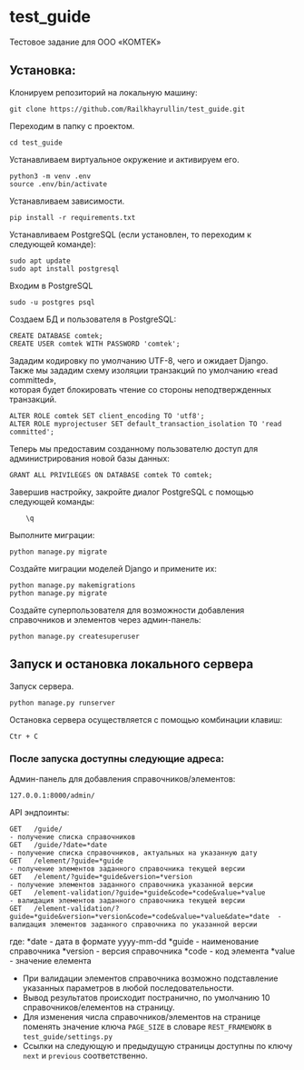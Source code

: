 # test_guide
Тестовое задание для ООО «КОMТEK»

## Установка:
Клонируем репозиторий на локальную машину:

    git clone https://github.com/Railkhayrullin/test_guide.git

Переходим в папку с проектом.

    cd test_guide

Устанавливаем виртуальное окружение и активируем его.

    python3 -m venv .env
    source .env/bin/activate

Устанавливаем зависимости.

    pip install -r requirements.txt

Устанавливаем PostgreSQL (если установлен, то переходим к следующей команде):

    sudo apt update
    sudo apt install postgresql

Входим в PostgreSQL

    sudo -u postgres psql

Создаем БД и пользователя в PostgreSQL:

    CREATE DATABASE comtek;
    CREATE USER comtek WITH PASSWORD 'comtek';


Зададим кодировку по умолчанию UTF-8, чего и ожидает Django.<br>
Также мы зададим схему изоляции транзакций по умолчанию «read committed»,<br>
которая будет блокировать чтение со стороны неподтвержденных транзакций.<br>

    ALTER ROLE comtek SET client_encoding TO 'utf8';
    ALTER ROLE myprojectuser SET default_transaction_isolation TO 'read committed';

Теперь мы предоставим созданному пользователю доступ для администрирования новой базы данных:

    GRANT ALL PRIVILEGES ON DATABASE comtek TO comtek;

Завершив настройку, закройте диалог PostgreSQL с помощью следующей команды:

        \q

Выполните миграции:

    python manage.py migrate

Создайте миграции моделей Django и примените их:

    python manage.py makemigrations
    python manage.py migrate

Создайте суперпользователя для возможности добавления справочников и элементов через админ-панель:

    python manage.py createsuperuser


## Запуск и остановка локального сервера

Запуск сервера.

    python manage.py runserver

Остановка сервера осуществляется с помощью комбинации клавиш:

    Ctr + C

### После запуска доступны следующие адреса:
Админ-панель для добавления справочников/элементов:

    127.0.0.1:8000/admin/

API эндпоинты:
```
GET   /guide/                                                                                - получение списка справочников 
GET   /guide/?date=*date                                                                     - получение списка справочников, актуальных на указанную дату 
GET   /element/?guide=*guide                                                                 - получение элементов заданного справочника текущей версии
GET   /element/?guide=*guide&version=*version                                                - получение элементов заданного справочника указанной версии
GET   /element-validation/?guide=*guide&code=*code&value=*value                              - валидация элементов заданного справочника текущей версии
GET   /element-validation/?guide=*guide&version=*version&code=*code&value=*value&date=*date  - валидация элементов заданного справочника по указанной версии
```
где:
  *date - дата в формате yyyy-mm-dd
  *guide - наименование справочника
  *version - версия справочника
  *code - код элемента
  *value - значение елемента
  
- При валидации элементов справочника возможно подставление указанных параметров в любой последовательности.
- Вывод результатов происходит постранично, по умолчанию 10 справочников/елементов на страницу.
- Для изменения числа справочников/элементов на странице поменять значение ключа `PAGE_SIZE` в словаре `REST_FRAMEWORK` в `test_guide/settings.py`
- Ссылки на следующую и предыдущую страницы доступны по ключу `next` и `previous` соответственно. 
